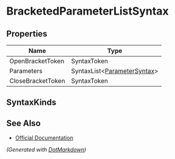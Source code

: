 # BracketedParameterListSyntax

## Properties

| Name              | Type                                               |
| ----------------- | -------------------------------------------------- |
| OpenBracketToken  | SyntaxToken                                        |
| Parameters        | SyntaxList\<[ParameterSyntax](ParameterSyntax.md)> |
| CloseBracketToken | SyntaxToken                                        |

## SyntaxKinds

## See Also

* [Official Documentation](https://docs.microsoft.com/en-us/dotnet/api/microsoft.codeanalysis.csharp.syntax.bracketedparameterlistsyntax)


*\(Generated with [DotMarkdown](http://github.com/JosefPihrt/DotMarkdown)\)*